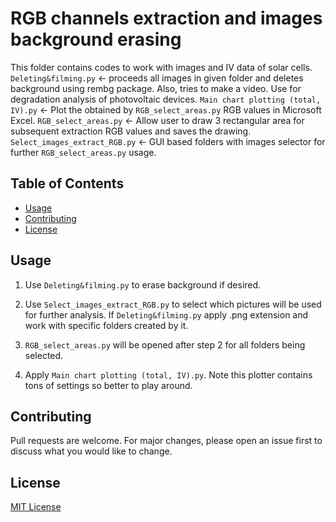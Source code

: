 # RGB channels extraction and images background erasing

This folder contains codes to work with images and IV data of solar cells.
`Deleting&filming.py` <- proceeds all images in given folder and deletes background using rembg package. Also, tries to make a video. Use for degradation analysis of photovoltaic devices.
`Main chart plotting (total, IV).py` <- Plot the obtained by `RGB_select_areas.py` RGB values in Microsoft Excel.
`RGB_select_areas.py` <- Allow user to draw 3 rectangular area for subsequent extraction RGB values and saves the drawing.
`Select_images_extract_RGB.py` <- GUI based folders with images selector for further `RGB_select_areas.py` usage.

## Table of Contents
- [Usage](#usage)
- [Contributing](#contributing)
- [License](#license)

## Usage

1. Use `Deleting&filming.py` to erase background if desired.

2. Use `Select_images_extract_RGB.py` to select which pictures will be used for further analysis. If `Deleting&filming.py` apply .png extension and work with specific folders created by it.

3. `RGB_select_areas.py` will be opened after step 2 for all folders being selected.

4. Apply `Main chart plotting (total, IV).py`. Note this plotter contains tons of settings so better to play around.


## Contributing

Pull requests are welcome. For major changes, please open an issue first to discuss what you would like to change.

## License

[MIT License](https://choosealicense.com/licenses/mit/)
